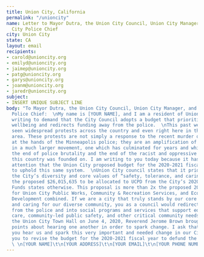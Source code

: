 ```yaml
---
title: Union City, California
permalink: "/unioncity"
name: Letter to Mayor Dutra, the Union City Council, Union City Manager, and Union
  City Police Chief
city: Union City
state: CA
layout: email
recipients:
- carold@unioncity.org
- emilyd@unioncity.org
- jaimep@unioncity.org
- patg@unioncity.org
- garys@unioncity.org
- joanm@unioncity.org
- jaredr@unioncity.org
subject:
- INSERT UNIQUE SUBJECT LINE
body: "To Mayor Dutra, the Union City Council, Union City Manager, and Union City
  Police Chief:  \nMy name is [YOUR NAME], and I am a resident of Union City. I am
  writing to demand that the City Council adopts a budget that prioritizes community
  wellbeing and redirects funding away from the police.  \nThis past week, we have
  seen widespread protests across the country and even right here in the Tri-City
  area. These protests are not simply a response to the recent murder of George Floyd
  at the hands of the Minneapolis police; they are an amplification of a small piece
  in a much larger movement, one which has culminated for years and which calls for
  the end of police brutality and the end of the racist and oppressive system that
  this country was founded on. I am writing to you today because it has come to my
  attention that the Union City proposed budget for the 2020-2021 fiscal year helps
  to uphold this same system.  \nUnion City council states that it prides itself on
  the City’s diversity and core values of “safety, tolerance, and caring.” However,
  the proposed $26,015,635 to be allocated to UCPD from the City’s 2020-2021 General
  Funds states otherwise. This proposal is more than 2x the proposed 2020-2021 allocation
  for Union City Public Works, Community & Recreation Services, and Economic & Community
  Development combined. If we are a city that truly stands by our core values of protecting
  and caring for our diverse community, you as a council would redirect funding away
  from the police and into social programs and services that support education, health
  care, community-led public safety, and other critical community needs.  \nDuring
  the Union City Town Hall on June 4, 2020, Reverend Jerome Brown brought up valuable
  points about hearing one another in order to spark change. I ask that as our representatives,
  you hear us and spark this very important and needed change in our City. I am urging
  you to revise the budget for the 2020-2021 fiscal year to defund the police.  \nSincerely,
  \ \n[YOUR NAME]\t\n[YOUR ADDRESS]\t\n[YOUR EMAIL]\t\n[YOUR PHONE NUMBER]"
---
```


